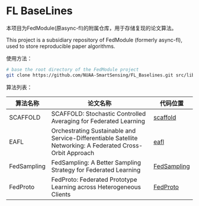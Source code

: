 # FL BaseLines

本项目为FedModule(原async-fl)的附属仓库，用于存储复现的论文算法。

This project is a subsidiary repository of FedModule (formerly async-fl), used to store reproducible paper algorithms.

使用方法：

```bash
# base the root directory of the FedModule project
git clone https://github.com/NUAA-SmartSensing/FL_Baselines.git src/lib
```
算法列表：

| 算法名称        | 论文名称                                                                                                        | 代码位置                          |
|-------------|-------------------------------------------------------------------------------------------------------------|-------------------------------|
| SCAFFOLD    | SCAFFOLD: Stochastic Controlled Averaging for Federated Learning                                            | [scaffold](./scaffold/)       |
| EAFL        | Orchestrating Sustainable and Service-Differentiable Satellite Networking: A Federated Cross-Orbit Approach | [eafl](./eafl/)               |
| FedSampling | FedSampling: A Better Sampling Strategy for Federated Learning                                              | [FedSampling](./FedSampling/) |
| FedProto    | FedProto: Federated Prototype Learning across Heterogeneous Clients                                         | [FedProto](./FedProto/)       |

